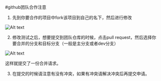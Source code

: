 #github团队合作注意

1. 先到你要合作的项目中fork该项目到自己的名下，然后进行修改

![Alt text](./assets/img/cooperation1.jpg)

2. 修改测试之后，想要提交到团队仓库的时候，点击pull request，然后选择你要合并的分支和目标分支（一般是主分支或者dev分支）

![Alt text](./assets/img/cooperation2.jpg)

这样就提交了一份合并请求。

3. 在提交的时候请注意有没有冲突，如果有冲突请解决冲突后再提交申请。
